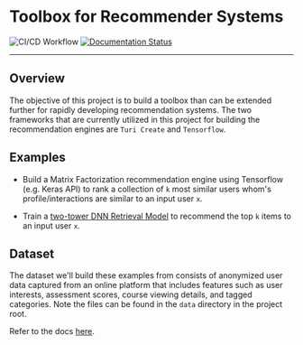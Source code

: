 # Toolbox for Recommender Systems  

![CI/CD Workflow](https://github.com/tsmith5151/user-recommender/actions/workflows/ci.yaml/badge.svg)
[![Documentation Status](https://readthedocs.org/projects/user-recommender/badge/?version=latest)](https://user-recommender.readthedocs.io/en/latest/?badge=latest)
___________

## Overview 

The objective of this project is to build a toolbox than can be extended
further for rapidly developing recommendation systems. The two frameworks that
are currently utilized in this project for building the recommendation engines
are `Turi Create` and `Tensorflow`. 

## Examples

- Build a Matrix Factorization recommendation engine using Tensorflow (e.g. Keras API)
to rank a collection of `k` most similar users whom's profile/interactions are similar to an input
user `x`. 

- Train a [two-tower DNN
  Retrieval Model](https://storage.googleapis.com/pub-tools-public-publication-data/pdf/6c8a86c981a62b0126a11896b7f6ae0dae4c3566.pdf)
  to recommend the top `k` items to an input user `x`.

## Dataset 
The dataset we'll build these examples from consists of anonymized user data captured
from an online platform that includes features such as user interests,
assessment scores, course viewing details, and tagged categories. Note the files
can be found in the `data` directory in the project root. 

Refer to the docs [here](https://user-recommender.readthedocs.io/en/latest/).
